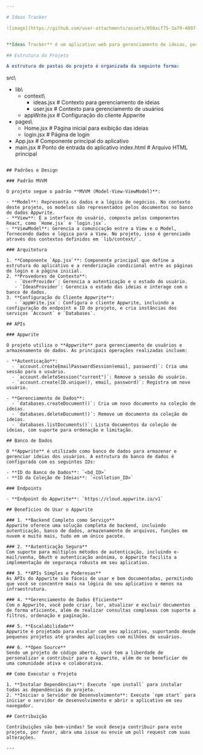 ```yaml
---

# Ideas Tracker

![image](https://github.com/user-attachments/assets/050acf75-3a79-4097-9868-46307d7b0a83)


**Ideas Tracker** é um aplicativo web para gerenciamento de ideias, permitindo aos usuários registrar, visualizar e excluir suas ideias de forma intuitiva. O projeto é desenvolvido usando React e Appwrite, e adota o padrão MVVM (Model-View-ViewModel) para a estrutura do frontend.

## Estrutura do Projeto

A estrutura de pastas do projeto é organizada da seguinte forma:

```
src\
- lib\
  - context\
    - ideas.jsx       # Contexto para gerenciamento de ideias
    - user.jsx        # Contexto para gerenciamento de usuários
  - appWrite.jsx      # Configuração do cliente Appwrite
- pages\
  - Home.jsx          # Página inicial para exibição das ideias
  - login.jsx         # Página de login
- App.jsx             # Componente principal do aplicativo
- main.jsx            # Ponto de entrada do aplicativo
index.html            # Arquivo HTML principal
```

## Padrões e Design

### Padrão MVVM

O projeto segue o padrão **MVVM (Model-View-ViewModel)**:

- **Model**: Representa os dados e a lógica de negócios. No contexto deste projeto, os modelos são representados pelos documentos no banco de dados Appwrite.
- **View**: É a interface do usuário, composta pelos componentes React, como `Home.jsx` e `login.jsx`.
- **ViewModel**: Gerencia a comunicação entre a View e o Model, fornecendo dados e lógica para a View. No projeto, isso é gerenciado através dos contextos definidos em `lib/context/`.

### Arquitetura

1. **Componente `App.jsx`**: Componente principal que define a estrutura do aplicativo e a renderização condicional entre as páginas de login e a página inicial.
2. **Provedores de Contexto**:
   - `UserProvider`: Gerencia a autenticação e o estado do usuário.
   - `IdeasProvider`: Gerencia o estado das ideias e interage com o banco de dados.
3. **Configuração do Cliente Appwrite**:
   - `appWrite.jsx`: Configura o cliente Appwrite, incluindo a configuração do endpoint e ID do projeto, e cria instâncias dos serviços `Account` e `Databases`.

## APIs

### Appwrite

O projeto utiliza o **Appwrite** para gerenciamento de usuários e armazenamento de dados. As principais operações realizadas incluem:

- **Autenticação**:
  - `account.createEmailPasswordSession(email, password)`: Cria uma sessão para o usuário.
  - `account.deleteSession("current")`: Remove a sessão do usuário.
  - `account.create(ID.unique(), email, password)`: Registra um novo usuário.

- **Gerenciamento de Dados**:
  - `databases.createDocument()`: Cria um novo documento na coleção de ideias.
  - `databases.deleteDocument()`: Remove um documento da coleção de ideias.
  - `databases.listDocuments()`: Lista documentos da coleção de ideias, com suporte para ordenação e limitação.

## Banco de Dados

O **Appwrite** é utilizado como banco de dados para armazenar e gerenciar ideias dos usuários. A estrutura do banco de dados é configurada com os seguintes IDs:

- **ID do Banco de Dados**: `<bd_ID>`
- **ID da Coleção de Ideias**: `<colletion_ID>`

### Endpoints

- **Endpoint do Appwrite**: `https://cloud.appwrite.io/v1`

## Benefícios de Usar o Appwrite

### 1. **Backend Completo como Serviço**
Appwrite oferece uma solução completa de backend, incluindo autenticação, banco de dados, armazenamento de arquivos, funções em nuvem e muito mais, tudo em um único pacote.

### 2. **Autenticação Segura**
Com suporte para múltiplos métodos de autenticação, incluindo e-mail/senha, OAuth e autenticação anônima, o Appwrite facilita a implementação de segurança robusta em seu aplicativo.

### 3. **APIs Simples e Poderosas**
As APIs do Appwrite são fáceis de usar e bem documentadas, permitindo que você se concentre mais na lógica do seu aplicativo e menos na infraestrutura.

### 4. **Gerenciamento de Dados Eficiente**
Com o Appwrite, você pode criar, ler, atualizar e excluir documentos de forma eficiente, além de realizar consultas complexas com suporte a filtros, ordenação e paginação.

### 5. **Escalabilidade**
Appwrite é projetado para escalar com seu aplicativo, suportando desde pequenos projetos até grandes aplicações com milhões de usuários.

### 6. **Open Source**
Sendo um projeto de código aberto, você tem a liberdade de personalizar e contribuir para o Appwrite, além de se beneficiar de uma comunidade ativa e colaborativa.

## Como Executar o Projeto

1. **Instalar Dependências**: Execute `npm install` para instalar todas as dependências do projeto.
2. **Iniciar o Servidor de Desenvolvimento**: Execute `npm start` para iniciar o servidor de desenvolvimento e abrir o aplicativo em seu navegador.

## Contribuição

Contribuições são bem-vindas! Se você deseja contribuir para este projeto, por favor, abra uma issue ou envie um pull request com suas alterações.

---
```


